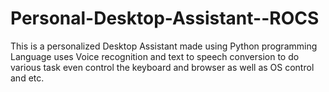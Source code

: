 # Personal-Desktop-Assistant--ROCS
This is a personalized Desktop Assistant made using Python programming Language uses Voice recognition and text to speech conversion to do various task even control the keyboard and browser as well as OS control and etc.
